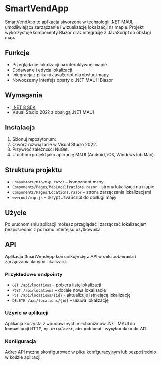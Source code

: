 # SmartVendApp

SmartVendApp to aplikacja stworzona w technologii .NET MAUI, umożliwiająca zarządzanie i wizualizację lokalizacji na mapie. Projekt wykorzystuje komponenty Blazor oraz integrację z JavaScript do obsługi map.

## Funkcje

- Przeglądanie lokalizacji na interaktywnej mapie
- Dodawanie i edycja lokalizacji
- Integracja z plikami JavaScript dla obsługi mapy
- Nowoczesny interfejs oparty o .NET MAUI i Blazor

## Wymagania

- [.NET 8 SDK](https://dotnet.microsoft.com/download/dotnet/8.0)
- Visual Studio 2022 z obsługą .NET MAUI

## Instalacja

1. Sklonuj repozytorium:
2. Otwórz rozwiązanie w Visual Studio 2022.
3. Przywróć zależności NuGet.
4. Uruchom projekt jako aplikację MAUI (Android, iOS, Windows lub Mac).

## Struktura projektu

- `Components/Map/Map.razor` – komponent mapy
- `Components/Pages/MapLocalizations.razor` – strona lokalizacji na mapie
- `Components/Pages/Locations.razor` – strona zarządzania lokalizacjami
- `wwwroot/map.js` – skrypt JavaScript do obsługi mapy

## Użycie

Po uruchomieniu aplikacji możesz przeglądać i zarządzać lokalizacjami bezpośrednio z poziomu interfejsu użytkownika.

## API

Aplikacja SmartVendApp komunikuje się z API w celu pobierania i zarządzania danymi lokalizacji.

### Przykładowe endpointy

- `GET /api/locations` – pobiera listę lokalizacji
- `POST /api/locations` – dodaje nową lokalizację
- `PUT /api/locations/{id}` – aktualizuje istniejącą lokalizację
- `DELETE /api/locations/{id}` – usuwa lokalizację

### Użycie w aplikacji

Aplikacja korzysta z wbudowanych mechanizmów .NET MAUI do komunikacji HTTP, np. `HttpClient`, aby pobierać i wysyłać dane do API.

### Konfiguracja

Adres API można skonfigurować w pliku konfiguracyjnym lub bezpośrednio w kodzie aplikacji.


